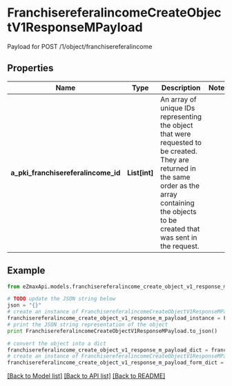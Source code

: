 # FranchisereferalincomeCreateObjectV1ResponseMPayload

Payload for POST /1/object/franchisereferalincome

## Properties
Name | Type | Description | Notes
------------ | ------------- | ------------- | -------------
**a_pki_franchisereferalincome_id** | **List[int]** | An array of unique IDs representing the object that were requested to be created.  They are returned in the same order as the array containing the objects to be created that was sent in the request. | 

## Example

```python
from eZmaxApi.models.franchisereferalincome_create_object_v1_response_m_payload import FranchisereferalincomeCreateObjectV1ResponseMPayload

# TODO update the JSON string below
json = "{}"
# create an instance of FranchisereferalincomeCreateObjectV1ResponseMPayload from a JSON string
franchisereferalincome_create_object_v1_response_m_payload_instance = FranchisereferalincomeCreateObjectV1ResponseMPayload.from_json(json)
# print the JSON string representation of the object
print FranchisereferalincomeCreateObjectV1ResponseMPayload.to_json()

# convert the object into a dict
franchisereferalincome_create_object_v1_response_m_payload_dict = franchisereferalincome_create_object_v1_response_m_payload_instance.to_dict()
# create an instance of FranchisereferalincomeCreateObjectV1ResponseMPayload from a dict
franchisereferalincome_create_object_v1_response_m_payload_form_dict = franchisereferalincome_create_object_v1_response_m_payload.from_dict(franchisereferalincome_create_object_v1_response_m_payload_dict)
```
[[Back to Model list]](../README.md#documentation-for-models) [[Back to API list]](../README.md#documentation-for-api-endpoints) [[Back to README]](../README.md)


